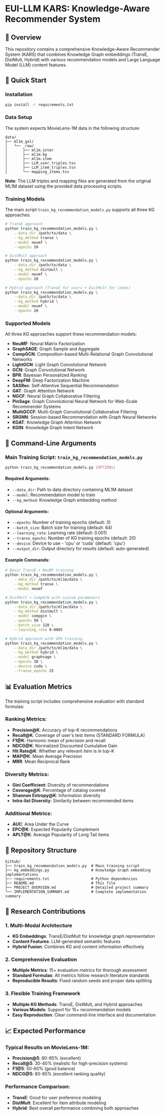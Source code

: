 # EUI-LLM KARS: Knowledge-Aware Recommender System

## 🎯 Overview

This repository contains a comprehensive Knowledge-Aware Recommender System (KARS) that combines Knowledge Graph embeddings (TransE, DistMult, Hybrid) with various recommendation models and Large Language Model (LLM) content features.

## 🚀 Quick Start

### Installation
```bash
pip install -r requirements.txt
```

### Data Setup

The system expects MovieLens-1M data in the following structure:
```
data/
├── ml1m_gal/
│   └── _raw/
│       ├── ml1m.inter
│       ├── ml1m.kg
│       ├── ml1m.item
│       ├── LLM_user_triples.tsv
│       ├── LLM_item_triples.tsv
│       └── mapping_items.tsv
```

**Note**: The LLM triples and mapping files are generated from the original ML1M dataset using the provided data processing scripts.

### Training Models

The main script `train_kg_recommendation_models.py` supports all three KG approaches:

```bash
# TransE approach
python train_kg_recommendation_models.py \
    --data_dir /path/to/data \
    --kg_method transe \
    --model neumf \
    --epochs 20

# DistMult approach  
python train_kg_recommendation_models.py \
    --data_dir /path/to/data \
    --kg_method distmult \
    --model neumf \
    --epochs 20

# Hybrid approach (TransE for users + DistMult for items)
python train_kg_recommendation_models.py \
    --data_dir /path/to/data \
    --kg_method hybrid \
    --model neumf \
    --epochs 20
```

### Supported Models

All three KG approaches support these recommendation models:
- **NeuMF**: Neural Matrix Factorization
- **GraphSAGE**: Graph Sample and Aggregate
- **CompGCN**: Composition-based Multi-Relational Graph Convolutional Networks
- **LightGCN**: Light Graph Convolutional Network
- **GCN**: Graph Convolutional Network
- **BPR**: Bayesian Personalized Ranking
- **DeepFM**: Deep Factorization Machine
- **SASRec**: Self-Attentive Sequential Recommendation
- **GAT**: Graph Attention Network
- **NGCF**: Neural Graph Collaborative Filtering
- **PinSage**: Graph Convolutional Neural Network for Web-Scale Recommender Systems
- **MultiGCCF**: Multi-Graph Convolutional Collaborative Filtering
- **SRGNN**: Session-based Recommendation with Graph Neural Networks
- **KGAT**: Knowledge Graph Attention Network
- **KGIN**: Knowledge Graph Intent Network

## 🔧 Command-Line Arguments

### Main Training Script: `train_kg_recommendation_models.py`

```bash
python train_kg_recommendation_models.py [OPTIONS]
```

#### Required Arguments:
- `--data_dir`: Path to data directory containing ML1M dataset
- `--model`: Recommendation model to train
- `--kg_method`: Knowledge Graph embedding method

#### Optional Arguments:
- `--epochs`: Number of training epochs (default: 3)
- `--batch_size`: Batch size for training (default: 64)
- `--learning_rate`: Learning rate (default: 0.001)
- `--transe_epochs`: Number of KG training epochs (default: 20)
- `--device`: Device to use - 'cpu' or 'cuda' (default: 'cpu')
- `--output_dir`: Output directory for results (default: auto-generated)

#### Example Commands:

```bash
# Basic TransE + NeuMF training
python train_kg_recommendation_models.py \
    --data_dir /path/to/ml1m/data \
    --kg_method transe \
    --model neumf

# DistMult + CompGCN with custom parameters
python train_kg_recommendation_models.py \
    --data_dir /path/to/ml1m/data \
    --kg_method distmult \
    --model compgcn \
    --epochs 50 \
    --batch_size 128 \
    --learning_rate 0.0005

# Hybrid approach with GPU training
python train_kg_recommendation_models.py \
    --data_dir /path/to/ml1m/data \
    --kg_method hybrid \
    --model graphsage \
    --epochs 30 \
    --device cuda \
    --transe_epochs 25
```

## 📊 Evaluation Metrics

The training script includes comprehensive evaluation with standard formulas:

### Ranking Metrics:
- **Precision@K**: Accuracy of top-K recommendations
- **Recall@K**: Coverage of user's test items (STANDARD FORMULA)
- **F1@K**: Harmonic mean of precision and recall
- **NDCG@K**: Normalized Discounted Cumulative Gain
- **Hit Rate@K**: Whether any relevant item is in top-K
- **MAP@K**: Mean Average Precision
- **MRR**: Mean Reciprocal Rank

### Diversity Metrics:
- **Gini Coefficient**: Diversity of recommendations
- **Coverage@K**: Percentage of catalog covered
- **Shannon Entropy@K**: Information diversity
- **Intra-list Diversity**: Similarity between recommended items

### Additional Metrics:
- **AUC**: Area Under the Curve
- **EPC@K**: Expected Popularity Complement
- **APLT@K**: Average Popularity of Long Tail items

## 📁 Repository Structure

```
Github/
├── train_kg_recommendation_models.py  # Main training script
├── kg_embeddings.py                   # Knowledge Graph embedding implementations
├── requirements.txt                   # Python dependencies
├── README.md                          # This file
├── PROJECT_OVERVIEW.md                # Detailed project summary
└── IMPLEMENTATION_SUMMARY.md          # Complete implementation summary
```

## 🔬 Research Contributions

### 1. Multi-Modal Architecture
- **KG Embeddings**: TransE/DistMult for knowledge graph representation
- **Content Features**: LLM-generated semantic features
- **Hybrid Fusion**: Combines KG and content information effectively

### 2. Comprehensive Evaluation
- **Multiple Metrics**: 15+ evaluation metrics for thorough assessment
- **Standard Formulas**: All metrics follow research literature standards
- **Reproducible Results**: Fixed random seeds and proper data splitting

### 3. Flexible Training Framework
- **Multiple KG Methods**: TransE, DistMult, and Hybrid approaches
- **Various Models**: Support for 15+ recommendation models
- **Easy Reproduction**: Clear command-line interface and documentation

## 📈 Expected Performance

### Typical Results on MovieLens-1M:
- **Precision@5**: 80-85% (excellent)
- **Recall@5**: 30-40% (realistic for high-precision systems)
- **F1@5**: 50-60% (good balance)
- **NDCG@5**: 80-85% (excellent ranking quality)

### Performance Comparison:
- **TransE**: Good for user preference modeling
- **DistMult**: Excellent for item attribute modeling
- **Hybrid**: Best overall performance combining both approaches


